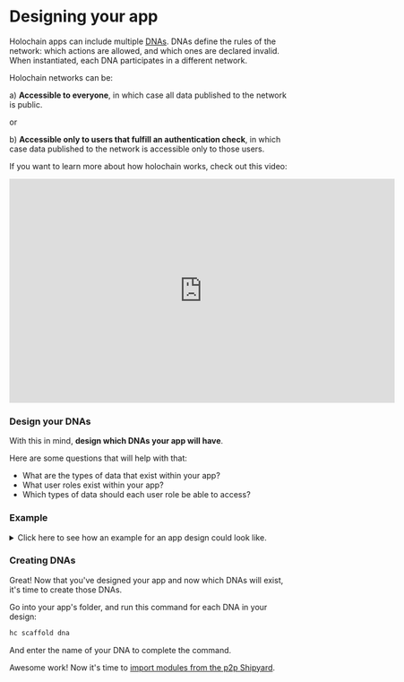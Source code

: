 # Designing your app

Holochain apps can include multiple [DNAs](https://developer.holochain.org/build/dnas/). DNAs define the rules of the network: which actions are allowed, and which ones are declared invalid. When instantiated, each DNA participates in a different network.

Holochain networks can be:

a) **Accessible to everyone**, in which case all data published to the network is public.

or

b) **Accessible only to users that fulfill an authentication check**, in which case data published to the network is accessible only to those users.

If you want to learn more about how holochain works, check out this video:

<iframe width="688" height="400" src="https://www.youtube.com/embed/-Q6uursAggY?si=Mknt4RC7Fw9HwIXC" title="YouTube video player" frameborder="0" allow="accelerometer; autoplay; clipboard-write; encrypted-media; gyroscope; picture-in-picture; web-share" referrerpolicy="strict-origin-when-cross-origin" allowfullscreen></iframe>

### Design your DNAs

With this in mind, **design which DNAs your app will have**.

Here are some questions that will help with that:

- What are the types of data that exist within your app?
- What user roles exist within your app?
- Which types of data should each user role be able to access?

### Example 
<details>
<summary>Click here to see how an example for an app design could look like.</summary>

Let's imagine we are building a social media app, with two main features:

- Users can create public posts, that all users can see.
- Users can create private invite-only communities, and create posts there only available to the invited members of the community.

Here is how the design for this app could look like:

User roles:
- Author of public posts.
- Community admin.
- Community member.

Types of data:
- Public posts: accessible to all users.
- Community profile: accessible only to community admins and members.
- Community posts: accessible only to community admins and members. 

Our app is going to have 2 DNAs:
- `open_space`: open to everyone, all posts are public.
- `community`:
  - Each instantiation of this DNA will create its own network.
  - Each network will have an admin.
  - Only users with an invitation by the admin can access.
  - Posts can only be seen by the members of a community.

</details>

### Creating DNAs

Great! Now that you've designed your app and now which DNAs will exist, it's time to create those DNAs.

Go into your app's folder, and run this command for each DNA in your design:

```bash
hc scaffold dna
```

And enter the name of your DNA to complete the command.

Awesome work! Now it's time to [import modules from the p2p Shipyard](/guides/importing-modules).
